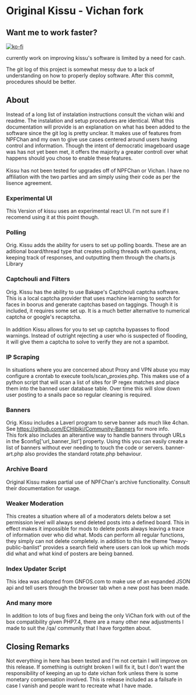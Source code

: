 

# Original Kissu - Vichan fork

## Want me to work faster?

[![ko-fi](https://ko-fi.com/img/githubbutton_sm.svg)](https://ko-fi.com/D1D5D5W2P)

currently work on improving kissu's software is limited by a need for cash.

The git log of this project is somewhat messy due to a lack of understanding on how to properly deploy software. After this commit, procedures should be better.

## About
Instead of a long list of instalation instructions consult the vichan wiki and readme. The instalation and setup procedures are identical. What this documentation will provide is an explanation on what has been added to the software since the git log is pretty unclear. It makes use of features from NPFChan and my own to give use cases centered around users having control and information. Though the intent of democratic imageboard usage was has not yet been met, it offers the majority a greater controll over what happens should you chose to enable these features.
<br/><br/>
Kissu has not been tested for upgrades off of NPFChan or Vichan. I have no affiliation with the two parties and am simply using their code as per the lisence agreement.
### Experimental UI
This Version of kissu uses an experimental react UI. I'm not sure if I recomend using it at this point though.
### Polling
Orig. Kissu adds the ability for users to set up polling boards. These are an aditional board/thread type that creates polling threads with questions, keeping track of responses, and outputting them through the charts.js Library
### Captchouli and Filters
Orig. Kissu has the ability to use Bakape's Captchouli captcha software. This is a local captcha provider that uses machine learning to search for faces in boorus and generate captchas based on taggings. Though it is included, it requires some set up. It is a much better alternative to numerical captcha or google's recaptcha.
<br/><br/>
In addition Kissu allows for you to set up captcha bypasses to flood warnings. Instead of outright rejecting a user who is suspected of flooding, it will give them a captcha to solve to verify they are not a spambot.
### IP Scraping
In situations where you are concerned about Proxy and VPN abuse you may configure a crontab to execute tools/scan_proxies.php. This makes use of a python script that will scan a list of sites for IP regex matches and place them into the banned user database table. Over time this will slow down user posting to a snails pace so regular cleaning is required.
### Banners
Orig. Kissu includes a Laverl program to serve banner ads much like 4chan. See https://github.com/ECHibiki/Community-Banners for more info. <br/>
This fork also includes an alterantive way to handle banners through URLs in the $config['url_banner_list'] property. Using this you can easily create a list of banners without ever needing to touch the code or servers. banner-art.php also provides the standard rotate.php behaviour.

### Archive Board
Original Kissu makes partial use of NPFChan's archive functionality. Consult their documentation for usage.

### Weaker Moderation
This creates a situation where all of a moderators delets below a set permission level will always send deleted posts into a defined board. This in effect makes it impossible for mods to delete posts always leaving a trace of information over who did what. Mods can perform all regular functions, they simply can not delete completely. in addition to this the theme "heavy-public-banlist" provides a search field where users can look up which mods did what and what kind of posters are being banned.

### Index Updater Script
This idea was adopted from GNFOS.com to make use of an expanded JSON api and tell users through the browser tab when a new post has been made.

### And many more
In addition to lots of bug fixes and being the only ViChan fork with out of the box compatibility given PHP7.4, there are a many other new adjustments I made to suit the /qa/ community that I have forgotten about.

## Closing Remarks
Not everything in here has been tested and I'm not certain I will improve on this release. If something is outright broken I will fix it, but I don't want the responsibility of keeping an up to date vichan fork unless there is some monetary compensation involved. This is release included as a failsafe in case I vanish and people want to recreate what I have made.
